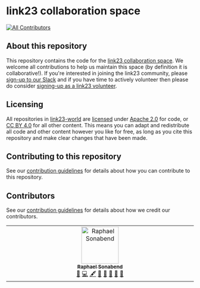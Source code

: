 # link23 collaboration space

[![All Contributors](https://img.shields.io/github/all-contributors/link23-world/collabspace?color=ee8449&style=flat-square)](#contributors)

## About this repository

This repository contains the code for the [link23 collaboration space](https://www.link23.world/).
We welcome all contributions to help us maintain this space (by definition it is collaborative!).
If you're interested in joining the link23 community, please [sign-up to our Slack](https://www.link23.world/slack) and if you have time to actively volunteer then please do consider [signing-up as a link23 volunteer](https://www.link23.world/volunteer).


## Licensing

All repositories in [link23-world](https://github.com/link23-world) are [licensed](/LICENSE.md) under [Apache 2.0](https://www.apache.org/licenses/LICENSE-2.0) for code, or [CC BY 4.0](https://creativecommons.org/licenses/by/4.0/) for all other content.
This means you can adapt and redistribute all code and other content however you like for free, as long as you cite this repository and make clear changes that have been made.

## Contributing to this repository

See our [contribution guidelines](/CONTRIBUTING.md) for details about how you can contribute to this repository.

## Contributors

See our [contribution guidelines](/CONTRIBUTING.md) for details about how we credit our contributors.

<!-- ALL-CONTRIBUTORS-LIST:START - Do not remove or modify this section -->
<!-- prettier-ignore-start -->
<!-- markdownlint-disable -->
<table>
  <tbody>
    <tr>
      <td align="center" valign="top" width="14.28%"><a href="https://www.link23.world/"><img src="https://avatars.githubusercontent.com/u/138118852?v=4?s=100" width="100px;" alt="Raphael Sonabend"/><br /><sub><b>Raphael Sonabend</b></sub></a><br /><a href="#business-RaphaelGEL" title="Business development">💼</a> <a href="#code-RaphaelGEL" title="Code">💻</a> <a href="#content-RaphaelGEL" title="Content">🖋</a> <a href="#ideas-RaphaelGEL" title="Ideas, Planning, & Feedback">🤔</a> <a href="#maintenance-RaphaelGEL" title="Maintenance">🚧</a> <a href="#question-RaphaelGEL" title="Answering Questions">💬</a> <a href="#research-RaphaelGEL" title="Research">🔬</a> <a href="#tool-RaphaelGEL" title="Tools">🔧</a></td>
    </tr>
  </tbody>
</table>

<!-- markdownlint-restore -->
<!-- prettier-ignore-end -->

<!-- ALL-CONTRIBUTORS-LIST:END -->
